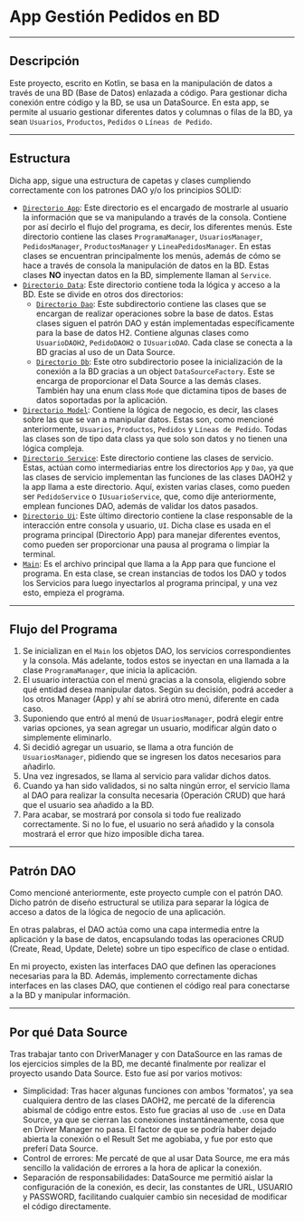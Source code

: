 # App Gestión Pedidos en BD

---

## Descripción

Este proyecto, escrito en Kotlin, se basa en la manipulación de datos a través de una BD (Base de Datos) enlazada a código. Para gestionar dicha conexión entre código y la BD, se usa un DataSource.
En esta app, se permite al usuario gestionar diferentes datos y columnas o filas de la BD, ya sean `Usuarios`, `Productos`, `Pedidos` o `Líneas de Pedido`.

---

## Estructura

Dicha app, sigue una estructura de capetas y clases cumpliendo correctamente con los patrones DAO y/o los principios SOLID:
- [`Directorio App`](https://github.com/moraalees/Ejercicios9.1BD/tree/AppDataSource/src/main/kotlin/app): Este directorio es el encargado de mostrarle al usuario la información que se va manipulando a través de la consola. Contiene por así decirlo el flujo del programa, es decir, los diferentes menús.
Este directorio contiene las clases `ProgramaManager`, `UsuariosManager`, `PedidosManager`, `ProductosManager` y `LineaPedidosManager`. En estas clases se encuentran principalmente los menús, además de cómo se hace
a través de consola la manipulación de datos en la BD. Estas clases **NO** inyectan datos en la BD, simplemente llaman al `Service`.
- [`Directorio Data`](https://github.com/moraalees/Ejercicios9.1BD/tree/AppDataSource/src/main/kotlin/data): Este directorio contiene toda la lógica y acceso a la BD. Este se divide en otros dos directorios:
    - [`Directorio Dao`](https://github.com/moraalees/Ejercicios9.1BD/tree/AppDataSource/src/main/kotlin/data/dao): Este subdirectorio contiene las clases que se encargan de realizar operaciones sobre la base de datos. Estas clases siguen el patrón DAO y están implementadas específicamente para la base
      de datos H2. Contiene algunas clases como `UsuarioDAOH2`, `PedidoDAOH2` o `IUsuarioDAO`. Cada clase se conecta a la BD gracias al uso de un Data Source.
    - [`Directorio Db`](https://github.com/moraalees/Ejercicios9.1BD/tree/AppDataSource/src/main/kotlin/data/db): Este otro subdirectorio posee la inicialización de la conexión a la BD gracias a un object `DataSourceFactory`. Este se encarga de proporcionar el Data Source a las demás clases. También hay una enum class `Mode` que dictamina tipos de bases de datos soportadas por la aplicación.
- [`Directorio Model`](https://github.com/moraalees/Ejercicios9.1BD/tree/AppDataSource/src/main/kotlin/model): Contiene la lógica de negocio, es decir, las clases sobre las que se van a manipular datos. Estas son, como mencioné anteriormente, `Usuarios`, `Productos`, `Pedidos` y `Líneas de Pedido`. Todas
las clases son de tipo data class ya que solo son datos y no tienen una lógica compleja.
- [`Directorio Service`](https://github.com/moraalees/Ejercicios9.1BD/tree/AppDataSource/src/main/kotlin/service): Este directorio contiene las clases de servicio. Estas, actúan como intermediarias entre los directorios `App` y `Dao`, ya que las clases de servicio implementan las funciones de las clases DAOH2
y la app llama a este directorio. Aquí, existen varias clases, como pueden ser `PedidoService` o `IUsuarioService`, que, como dije anteriormente, emplean funciones DAO, además de validar los datos pasados.
- [`Directorio Ui`](https://github.com/moraalees/Ejercicios9.1BD/tree/AppDataSource/src/main/kotlin/ui): Este último directorio contiene la clase responsable de la interacción entre consola y usuario, `UI`. Dicha clase es usada en el programa principal (Directorio App) para manejar diferentes eventos,
como pueden ser proporcionar una pausa al programa o limpiar la terminal.
- [`Main`](https://github.com/moraalees/Ejercicios9.1BD/blob/AppDataSource/src/main/kotlin/Main.kt): Es el archivo principal que llama a la App para que funcione el programa. En esta clase, se crean instancias de todos los DAO y todos los Servicios para luego inyectarlos al programa principal, y una vez esto,
empieza el programa.

---

## Flujo del Programa

1. Se inicializan en el `Main` los objetos DAO, los servicios correspondientes y la consola. Más adelante, todos estos se inyectan en una llamada a la clase `ProgramaManager`, que inicia la aplicación.
2. El usuario interactúa con el menú gracias a la consola, eligiendo sobre qué entidad desea manipular datos. Según su decisión, podrá acceder a los otros Manager (App) y ahí se abrirá otro menú, diferente en cada caso.
3. Suponiendo que entró al menú de `UsuariosManager`, podrá elegir entre varias opciones, ya sean agregar un usuario, modificar algún dato o simplemente eliminarlo.
4. Si decidió agregar un usuario, se llama a otra función de `UsuariosManager`, pidiendo que se ingresen los datos necesarios para añadirlo.
5. Una vez ingresados, se llama al servicio para validar dichos datos.
6. Cuando ya han sido validados, si no salta ningún error, el servicio llama al DAO para realizar la consulta necesaria (Operación CRUD) que hará que el usuario sea añadido a la BD.
7. Para acabar, se mostrará por consola si todo fue realizado correctamente. Si no lo fue, el usuario no será añadido y la consola mostrará el error que hizo imposible dicha tarea.

---

## Patrón DAO

Como mencioné anteriormente, este proyecto cumple con el patrón DAO. Dicho patrón de diseño estructural se utiliza para separar la lógica de acceso a datos de la lógica de negocio de una aplicación.

En otras palabras, el DAO actúa como una capa intermedia entre la aplicación y la base de datos, encapsulando todas las operaciones CRUD (Create, Read, Update, Delete) sobre un tipo específico de clase o entidad. 

En mi proyecto, existen las interfaces DAO que definen las operaciones necesarias para la BD. Además, implemento correctamente dichas interfaces en las clases DAO, que contienen el código real para conectarse a la BD y manipular información.

---

## Por qué Data Source

Tras trabajar tanto con DriverManager y con DataSource en las ramas de los ejercicios simples de la BD, me decanté finalmente por realizar el proyecto usando Data Source. Esto fue así por varios motivos:
- Simplicidad: Tras hacer algunas funciones con ambos 'formatos', ya sea cualquiera dentro de las clases DAOH2, me percaté de la diferencia abismal de código entre estos. Esto fue gracias al uso de `.use` en Data Source, ya que se cierran las conexiones instantáneamente, cosa que en Driver Manager no pasa. El factor de que se podría haber dejado abierta la conexión o el Result Set me agobiaba, y fue por esto que preferí Data Source.
- Control de errores: Me percaté de que al usar Data Source, me era más sencillo la validación de errores a la hora de aplicar la conexión.
- Separación de responsabilidades: DataSource me permitió aislar la configuración de la conexión, es decir, las constantes de URL, USUARIO y PASSWORD, facilitando cualquier cambio sin necesidad de modificar el código directamente.
